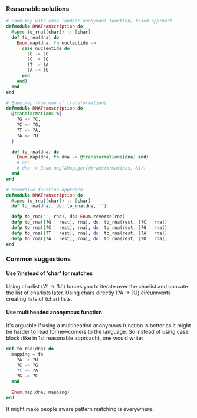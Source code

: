 ### Reasonable solutions

```elixir
# Enum.map with case (and/or anonymous function) based approach
defmodule RNATranscription do
  @spec to_rna([char]) :: [char]
  def to_rna(dna) do
    Enum.map(dna, fn nucleotide ->
      case nucleotide do
        ?G -> ?C
        ?C -> ?G
        ?T -> ?A
        ?A -> ?U
      end
    end)
  end
end
```

```elixir
# Enum.map from map of transformations
defmodule RNATranscription do
  @transformations %{
    ?G => ?C,
    ?C => ?G,
    ?T => ?A,
    ?A => ?U
  }

  def to_rna(dna) do
    Enum.map(dna, fn dna -> @transformations[dna] end)
    # or:
    # dna |> Enum.map(&Map.get(@transformations, &1))
  end
end
```


```elixir
# recursive function approach
defmodule RNATranscription do
  @spec to_rna([char]) :: [char]
  def to_rna(dna), do: to_rna(dna, '')

  defp to_rna('', rna), do: Enum.reverse(rna)
  defp to_rna([?G | rest], rna), do: to_rna(rest, [?C | rna])
  defp to_rna([?C | rest], rna), do: to_rna(rest, [?G | rna])
  defp to_rna([?T | rest], rna), do: to_rna(rest, [?A | rna])
  defp to_rna([?A | rest], rna), do: to_rna(rest, [?U | rna])
end
```

### Common suggestions

#### Use ?instead of 'char' for matches

Using charlist ('A' -> 'U') forces you to iterate over the charlist and concate the list of charlists later. Using chars directly (?A -> ?U) circumvents creating lists of (char) lists.

#### Use multiheaded anonymous function

It's arguable if using a multiheaded anonymous function is better as it might be harder to read for newcomers to the language. So instead of using case block (like in 1st reasonable approach), one would write:

```elixir
def to_rna(dna) do
  mapping = fn
    ?A -> ?U
    ?C -> ?G
    ?T -> ?A
    ?G -> ?C
  end

  Enum.map(dna, mapping)
end
```

It might make people aware pattern matching is everywhere.
